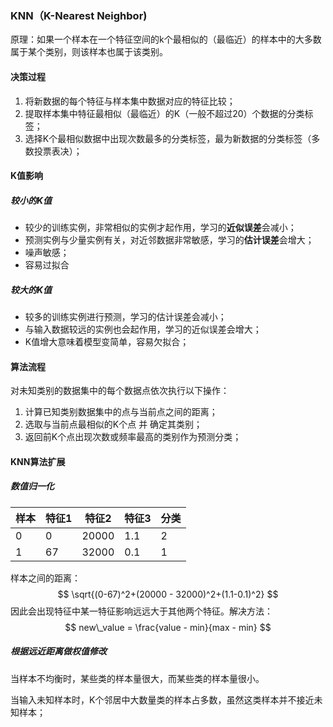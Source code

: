 ### KNN（K-Nearest Neighbor)

原理：如果一个样本在一个特征空间的k个最相似的（最临近）的样本中的大多数属于某个类别，则该样本也属于该类别。



#### 决策过程

1. 将新数据的每个特征与样本集中数据对应的特征比较；
2. 提取样本集中特征最相似（最临近）的K（一般不超过20）个数据的分类标签；
3. 选择K个最相似数据中出现次数最多的分类标签，最为新数据的分类标签（多数投票表决）；



#### K值影响

##### 较小的K值

- 较少的训练实例，非常相似的实例才起作用，学习的**近似误差**会减小；
- 预测实例与少量实例有关，对近邻数据非常敏感，学习的**估计误差**会增大；
- 噪声敏感；
- 容易过拟合

##### 较大的K值

- 较多的训练实例进行预测，学习的估计误差会减小；
- 与输入数据较远的实例也会起作用，学习的近似误差会增大；
- K值增大意味着模型变简单，容易欠拟合；



#### 算法流程

对未知类别的数据集中的每个数据点依次执行以下操作：

1. 计算已知类别数据集中的点与当前点之间的距离；
2. 选取与当前点最相似的K个点 并 确定其类别；
3. 返回前K个点出现次数或频率最高的类别作为预测分类；



#### KNN算法扩展

##### 数值归一化

| 样本 | 特征1 | 特征2 | 特征3 | 分类 |
| ---- | ----- | ----- | ----- | ---- |
| 0    | 0     | 20000 | 1.1   | 2    |
| 1    | 67    | 32000 | 0.1   | 1    |

样本之间的距离：
$$
\sqrt{(0-67)^2+(20000 - 32000)^2+(1.1-0.1)^2}
$$
因此会出现特征中某一特征影响远远大于其他两个特征。解决方法：
$$
new\_value = \frac{value - min}{max - min}
$$

##### 根据远近距离做权值修改

当样本不均衡时，某些类的样本量很大，而某些类的样本量很小。

当输入未知样本时，K个邻居中大数量类的样本占多数，虽然这类样本并不接近未知样本；